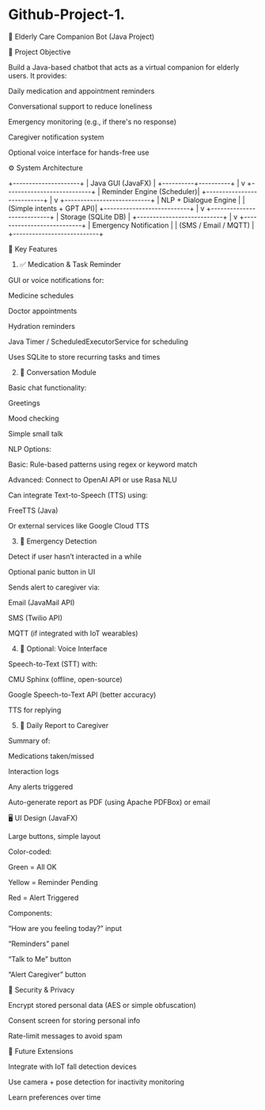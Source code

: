 # Github-Project-1.

🧓 Elderly Care Companion Bot (Java Project)

🧠 Project Objective

Build a Java-based chatbot that acts as a  virtual companion for elderly users. It provides:

Daily medication and appointment reminders

Conversational support to reduce loneliness

Emergency monitoring (e.g., if there's no response)

Caregiver notification system

Optional voice interface for hands-free use

⚙️ System Architecture

+---------------------+
|   Java GUI (JavaFX) |
+----------+----------+
           |
           v
+---------------------------+
| Reminder Engine (Scheduler)|
+---------------------------+
           |
           v
+---------------------------+
| NLP + Dialogue Engine     |
| (Simple intents + GPT API)|
+---------------------------+
           |
           v
+---------------------------+
| Storage (SQLite DB)      |
+---------------------------+
           |
           v
+---------------------------+
| Emergency Notification   |
| (SMS / Email / MQTT)     |
+---------------------------+

🧩 Key Features

1. ✅ Medication & Task Reminder

GUI or voice notifications for:

Medicine schedules

Doctor appointments

Hydration reminders


Java Timer / ScheduledExecutorService for scheduling

Uses SQLite to store recurring tasks and times

2. 💬 Conversation Module

Basic chat functionality:

Greetings

Mood checking

Simple small talk


NLP Options:

Basic: Rule-based patterns using regex or keyword match

Advanced: Connect to OpenAI API or use Rasa NLU


Can integrate Text-to-Speech (TTS) using:

FreeTTS (Java)

Or external services like Google Cloud TTS

3. 🚨 Emergency Detection

Detect if user hasn’t interacted in a while

Optional panic button in UI

Sends alert to caregiver via:

Email (JavaMail API)

SMS (Twilio API)

MQTT (if integrated with IoT wearables)

4. 📱 Optional: Voice Interface

Speech-to-Text (STT) with:

CMU Sphinx (offline, open-source)

Google Speech-to-Text API (better accuracy)


TTS for replying

5. 🧾 Daily Report to Caregiver

Summary of:

Medications taken/missed

Interaction logs

Any alerts triggered


Auto-generate report as PDF (using Apache PDFBox) or email

🖥️ UI Design (JavaFX)

Large buttons, simple layout

Color-coded:

Green = All OK

Yellow = Reminder Pending

Red = Alert Triggered


Components:

“How are you feeling today?” input

“Reminders” panel

“Talk to Me” button

“Alert Caregiver” button

🔐 Security & Privacy

Encrypt stored personal data (AES or simple obfuscation)

Consent screen for storing personal info

Rate-limit messages to avoid spam

🧪 Future Extensions

Integrate with IoT fall detection devices

Use camera + pose detection for inactivity monitoring

Learn preferences over time




